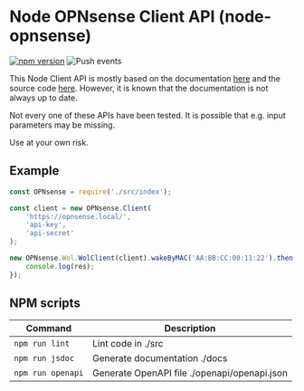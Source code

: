 # Node OPNsense Client API (node-opnsense)

[![npm version](https://badge.fury.io/js/%40dennis14e%2Fnode-opnsense.svg)](https://www.npmjs.com/package/@dennis14e/node-opnsense)
![Push events](https://github.com/Dennis14e/node-opnsense/workflows/Push%20events/badge.svg)

This Node Client API is mostly based on the documentation [here](https://docs.opnsense.org/development/api.html) and the source code [here](https://github.com/opnsense/core/tree/master/src/opnsense/mvc/app/controllers/OPNsense).
However, it is known that the documentation is not always up to date.

Not every one of these APIs have been tested. It is possible that e.g. input parameters may be missing.

Use at your own risk.

## Example

```javascript
const OPNsense = require('./src/index');

const client = new OPNsense.Client(
    'https://opnsense.local/',
    'api-key',
    'api-secret'
);

new OPNsense.Wol.WolClient(client).wakeByMAC('AA:BB:CC:00:11:22').then(res => {
    console.log(res);
});
```

## NPM scripts

| Command           | Description                                  |
| ----------------- | -------------------------------------------- |
| `npm run lint`    | Lint code in ./src                           |
| `npm run jsdoc`   | Generate documentation ./docs                |
| `npm run openapi` | Generate OpenAPI file ./openapi/openapi.json |
